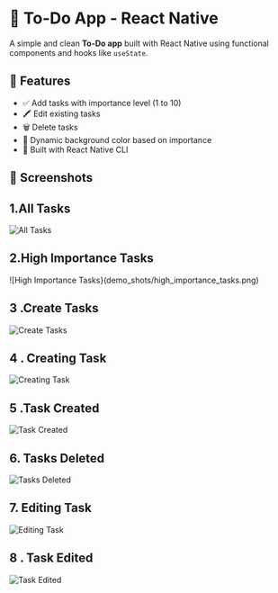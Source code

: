 # 📝 To-Do App - React Native

A simple and clean **To-Do app** built with React Native using functional components and hooks like `useState`.

## 🚀 Features

- ✅ Add tasks with importance level (1 to 10)
- 🖍 Edit existing tasks
- 🗑 Delete tasks
- 🌈 Dynamic background color based on importance
- 📱 Built with React Native CLI

## 📸 Screenshots
## 1.All Tasks
![All Tasks](demo_shots/All_Tasks.png)

## 2.High Importance Tasks
![High Importance Tasks}(demo_shots/high_importance_tasks.png)

## 3 .Create Tasks
![Create Tasks](demo_shots/create_tasks.png)

## 4 . Creating Task
![Creating Task](demo_shots/creating_task.png)

## 5 .Task Created
![Task Created](demo_shots/tasks_created.png)

## 6. Tasks Deleted 
![Tasks Deleted](demo_shots/tasks_deleted.png)

## 7. Editing Task 
![Editing Task](demo_shots/editing_task.png)

## 8 . Task Edited 
![Task Edited](demo_shots/task_edited.png)
